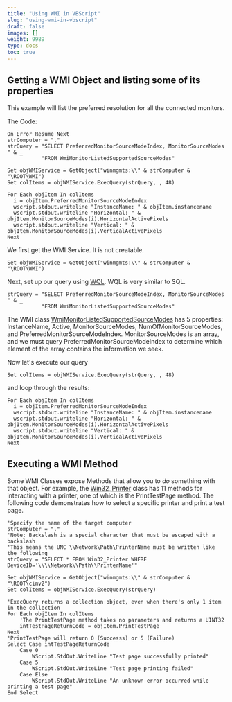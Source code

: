 ```yaml
---
title: "Using WMI in VBScript"
slug: "using-wmi-in-vbscript"
draft: false
images: []
weight: 9989
type: docs
toc: true
---
```


## Getting a WMI Object and listing some of its properties
This example will list the preferred resolution for all the connected monitors. 

The Code:

    On Error Resume Next
    strComputer = "."
    strQuery = "SELECT PreferredMonitorSourceModeIndex, MonitorSourceModes " & _
               "FROM WmiMonitorListedSupportedSourceModes"
    
    Set objWMIService = GetObject("winmgmts:\\" & strComputer & "\ROOT\WMI")
    Set colItems = objWMIService.ExecQuery(strQuery, , 48)
    
    For Each objItem In colItems
      i = objItem.PreferredMonitorSourceModeIndex
      wscript.stdout.writeline "InstanceName: " & objItem.instancename
      wscript.stdout.writeline "Horizontal: " & objItem.MonitorSourceModes(i).HorizontalActivePixels
      wscript.stdout.writeline "Vertical: " & objItem.MonitorSourceModes(i).VerticalActivePixels
    Next

We first get the WMI Service. It is not creatable.

    Set objWMIService = GetObject("winmgmts:\\" & strComputer & "\ROOT\WMI")

Next, set up our query using [WQL](https://msdn.microsoft.com/en-us/library/aa394606%28v=vs.85%29.aspx). WQL is very similar to SQL.

    strQuery = "SELECT PreferredMonitorSourceModeIndex, MonitorSourceModes " & _
               "FROM WmiMonitorListedSupportedSourceModes"

The WMI class [WmiMonitorListedSupportedSourceModes](https://msdn.microsoft.com/en-us/library/windows/desktop/aa394544%28v=vs.85%29.aspx) has 5 properties: InstanceName, Active, MonitorSourceModes, NumOfMonitorSourceModes, and PreferredMonitorSourceModeIndex. MonitorSourceModes is an array, and we must query PreferredMonitorSourceModeIndex to determine which element of the array contains the information we seek.

Now let's execute our query
    
    Set colItems = objWMIService.ExecQuery(strQuery, , 48)

and loop through the results:

    For Each objItem In colItems
      i = objItem.PreferredMonitorSourceModeIndex
      wscript.stdout.writeline "InstanceName: " & objItem.instancename
      wscript.stdout.writeline "Horizontal: " & objItem.MonitorSourceModes(i).HorizontalActivePixels
      wscript.stdout.writeline "Vertical: " & objItem.MonitorSourceModes(i).VerticalActivePixels
    Next

## Executing a WMI Method
Some WMI Classes expose Methods that allow you to *do* something with that object. For example, the [Win32_Printer](https://msdn.microsoft.com/en-us/library/aa394363(v=vs.85).aspx) class has 11 methods for interacting with a printer, one of which is the PrintTestPage method. The following code demonstrates how to select a specific printer and print a test page.

    'Specify the name of the target computer
    strComputer = "."
    'Note: Backslash is a special character that must be escaped with a backslash
    'This means the UNC \\Network\Path\PrinterName must be written like the following
    strQuery = "SELECT * FROM Win32_Printer WHERE DeviceID='\\\\Network\\Path\\PrinterName'"
    
    Set objWMIService = GetObject("winmgmts:\\" & strComputer & "\ROOT\cimv2")
    Set colItems = objWMIService.ExecQuery(strQuery)
    
    'ExecQuery returns a collection object, even when there's only 1 item in the collection
    For Each objItem In colItems
        'The PrintTestPage method takes no parameters and returns a UINT32
        intTestPageReturnCode = objItem.PrintTestPage
    Next
    'PrintTestPage will return 0 (Successs) or 5 (Failure)
    Select Case intTestPageReturnCode
        Case 0
            WScript.StdOut.WriteLine "Test page successfully printed"
        Case 5
            WScript.StdOut.WriteLine "Test page printing failed"
        Case Else
            WScript.StdOut.WriteLine "An unknown error occurred while printing a test page"
    End Select


